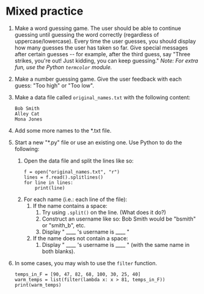 # Mixed practice

1. Make a word guessing game. The user should be able to continue guessing until guessing the word correctly (regardless of uppercase/lowercase). Every time the user guesses, you should display how many guesses the user has taken so far. Give special messages after certain guesses -- for example, after the third guess, say "Three strikes, you're out! Just kidding, you can keep guessing." _Note: For extra fun, use the Python `termcolor` module._

2. Make a number guessing game. Give the user feedback with each guess: "Too high" or "Too low".

3. Make a data file called `original_names.txt` with the following content:
      ```
      Bob Smith
      Alley Cat
      Mona Jones
      ```
4. Add some more names to the *.txt file.

5. Start a new "*.py" file or use an existing one. Use Python to do the following:
   1. Open the data file and split the lines like so:  
      ```python3
      f = open("original_names.txt", "r")
      lines = f.read().splitlines()
      for line in lines:
          print(line)
      ```
   2. For each name (i.e.: each line of the file):  
        1. If the name contains a space:
           1. Try using `.split()` on the line.  (What does it do?)
           2. Construct an username like so: Bob Smith would be "bsmith" or "smith_b", etc.
           3. Display " ____ 's username is ____ "
        2. If the name does not contain a space:
           1. Display " ____ 's username is ____ " (with the same name in both blanks).

6. In some cases, you may wish to use the `filter` function.
   ```python3
   temps_in_F = [90, 47, 82, 68, 100, 30, 25, 40]
   warm_temps = list(filter(lambda x: x > 81, temps_in_F))
   print(warm_temps)
   ```
